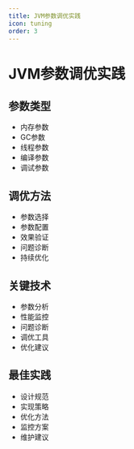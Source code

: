 ```yaml
---
title: JVM参数调优实践
icon: tuning
order: 3
---
```


# JVM参数调优实践

## 参数类型
- 内存参数
- GC参数
- 线程参数
- 编译参数
- 调试参数

## 调优方法
- 参数选择
- 参数配置
- 效果验证
- 问题诊断
- 持续优化

## 关键技术
- 参数分析
- 性能监控
- 问题诊断
- 调优工具
- 优化建议

## 最佳实践
- 设计规范
- 实现策略
- 优化方法
- 监控方案
- 维护建议
